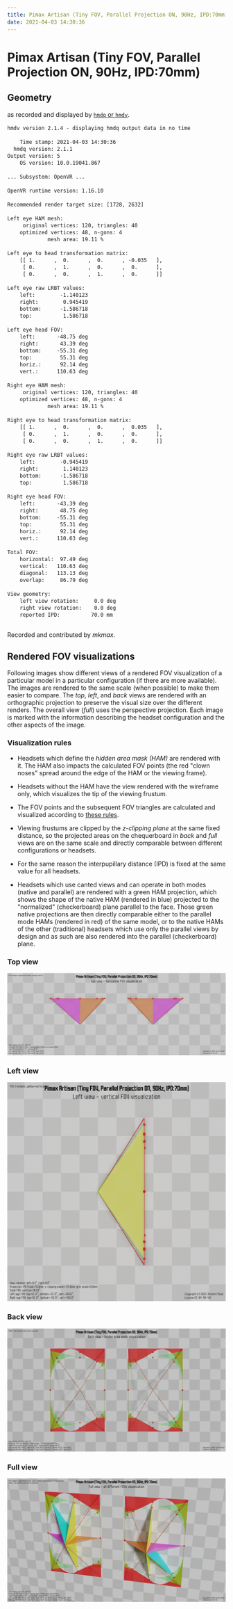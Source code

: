 ```yaml
---
title: Pimax Artisan (Tiny FOV, Parallel Projection ON, 90Hz, IPD:70mm)
date: 2021-04-03 14:30:36
---
```

# Pimax Artisan (Tiny FOV, Parallel Projection ON, 90Hz, IPD:70mm)

## Geometry

as recorded and displayed by [`hmdq` or `hmdv`](https://github.com/risa2000/hmdq).
```
hmdv version 2.1.4 - displaying hmdq output data in no time

    Time stamp: 2021-04-03 14:30:36
  hmdq version: 2.1.1
Output version: 5
    OS version: 10.0.19041.867

... Subsystem: OpenVR ...

OpenVR runtime version: 1.16.10

Recommended render target size: [1728, 2632]

Left eye HAM mesh:
     original vertices: 120, triangles: 40
    optimized vertices: 48, n-gons: 4
             mesh area: 19.11 %

Left eye to head transformation matrix:
    [[ 1.      ,  0.      ,  0.      , -0.035   ],
     [ 0.      ,  1.      ,  0.      ,  0.      ],
     [ 0.      ,  0.      ,  1.      ,  0.      ]]

Left eye raw LRBT values:
    left:        -1.140123
    right:        0.945419
    bottom:      -1.586718
    top:          1.586718

Left eye head FOV:
    left:       -48.75 deg
    right:       43.39 deg
    bottom:     -55.31 deg
    top:         55.31 deg
    horiz.:      92.14 deg
    vert.:      110.63 deg

Right eye HAM mesh:
     original vertices: 120, triangles: 40
    optimized vertices: 48, n-gons: 4
             mesh area: 19.11 %

Right eye to head transformation matrix:
    [[ 1.      ,  0.      ,  0.      ,  0.035   ],
     [ 0.      ,  1.      ,  0.      ,  0.      ],
     [ 0.      ,  0.      ,  1.      ,  0.      ]]

Right eye raw LRBT values:
    left:        -0.945419
    right:        1.140123
    bottom:      -1.586718
    top:          1.586718

Right eye head FOV:
    left:       -43.39 deg
    right:       48.75 deg
    bottom:     -55.31 deg
    top:         55.31 deg
    horiz.:      92.14 deg
    vert.:      110.63 deg

Total FOV:
    horizontal:  97.49 deg
    vertical:   110.63 deg
    diagonal:   113.13 deg
    overlap:     86.79 deg

View geometry:
    left view rotation:     0.0 deg
    right view rotation:    0.0 deg
    reported IPD:          70.0 mm


```
Recorded and contributed by _mkmax_.

## Rendered FOV visualizations

Following images show different views of a rendered FOV visualization of a
particular model in a particular configuration (if there are more available).
The images are rendered to the same scale (when possible) to make them easier
to compare. The _top_, _left_, and _back_ views are rendered with an
orthographic projection to preserve the visual size over the different renders.
The overall view (_full_) uses the perspective projection. Each image is marked
with the information describing the headset configuration and the other aspects
of the image.

### Visualization rules

* Headsets which define the _hidden area mask (HAM)_ are rendered with it. The
  HAM also impacts the calculated FOV points (the red "clown noses" spread
  around the edge of the HAM or the viewing frame).

* Headsets without the HAM have the view rendered with the wireframe only, which
  visualizes the tip of the viewing frustum.

* The FOV points and the subsequent FOV triangles are calculated and visualized
  according to [these
  rules](https://risa2000.github.io/vrdocs/docs/hmd_fov_calculation).

* Viewing frustums are clipped by the _z-clipping plane_ at the same fixed
  distance, so the projected areas on the chequerboard in _back_ and _full_
  views are on the same scale and directly comparable between different
  configurations or headsets.

* For the same reason the interpupillary distance (IPD) is fixed at the same
  value for all headsets.

* Headsets which use canted views and can operate in both modes (native and
  parallel) are rendered with a green HAM projection, which shows the shape of
  the native HAM (rendered in blue) projected to the "normalized"
  (checkerboard) plane parallel to the face. Those green native projections are
  then directly comparable either to the parallel mode HAMs (rendered in red)
  of the same model, or to the native HAMs of the other (traditional) headsets
  which use only the parallel views by design and as such are also rendered
  into the parallel (checkerboard) plane.

### Top view
[![Pimax Artisan (Tiny FOV, Parallel Projection ON, 90Hz, IPD:70mm) - top view](../images/PimaxArtisan_Tiny_PP_R90_I70_top.dmx.png)](../images/PimaxArtisan_Tiny_PP_R90_I70_top.dmx.png)

### Left view
[![Pimax Artisan (Tiny FOV, Parallel Projection ON, 90Hz, IPD:70mm) - left view](../images/PimaxArtisan_Tiny_PP_R90_I70_left.dmx.png)](../images/PimaxArtisan_Tiny_PP_R90_I70_left.dmx.png)

### Back view
[![Pimax Artisan (Tiny FOV, Parallel Projection ON, 90Hz, IPD:70mm) - back view](../images/PimaxArtisan_Tiny_PP_R90_I70_back.dmx.png)](../images/PimaxArtisan_Tiny_PP_R90_I70_back.dmx.png)

### Full view
[![Pimax Artisan (Tiny FOV, Parallel Projection ON, 90Hz, IPD:70mm) - full view](../images/PimaxArtisan_Tiny_PP_R90_I70_over.dmx.png)](../images/PimaxArtisan_Tiny_PP_R90_I70_over.dmx.png)

